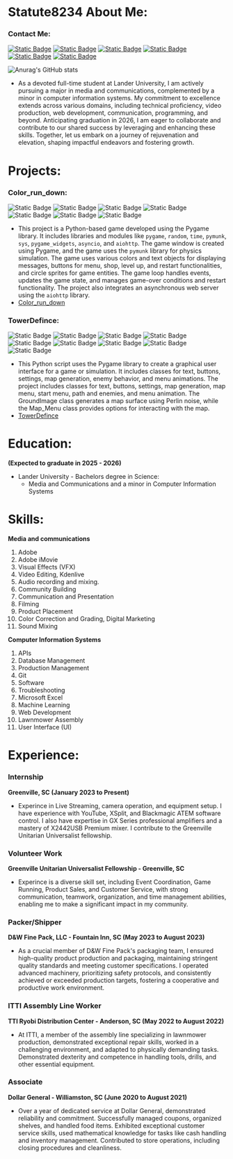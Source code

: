 # Statute8234 About Me:
### Contact Me:
[![Static Badge](https://img.shields.io/badge/email-red)](danieltower101501@gmail.com)
[![Static Badge](https://img.shields.io/badge/linkedin-blue)]([danieltower101501@gmail.com](https://www.linkedin.com/in/daniel-tower-866149235/))
[![Static Badge](https://img.shields.io/badge/wixsite-white)](https://danieltower101501.wixsite.com/my-site)
[![Static Badge](https://img.shields.io/badge/github-darkgray)](https://github.com/Statute8234)
[![Static Badge](https://img.shields.io/badge/reddit-orange)](https://www.reddit.com/r/randomscreenshot/)
[![Static Badge](https://img.shields.io/badge/twitter-darkgray)](@RndScreenShot)

![Anurag's GitHub stats](https://github-readme-stats.vercel.app/api?username=Statute8234&show_icons=true&theme=radical)

* As a devoted full-time student at Lander University, I am actively pursuing a major in media and communications, complemented by a minor in computer information systems. My commitment to excellence extends across various domains, including technical proficiency, video production, web development, communication, programming, and beyond. Anticipating graduation in 2026, I am eager to collaborate and contribute to our shared success by leveraging and enhancing these skills. Together, let us embark on a journey of rejuvenation and elevation, shaping impactful endeavors and fostering growth.

# Projects: 
### Color_run_down:
![Static Badge](https://img.shields.io/badge/pygame-org) ![Static Badge](https://img.shields.io/badge/random-py) ![Static Badge](https://img.shields.io/badge/time-py) ![Static Badge](https://img.shields.io/badge/pymunk-py) ![Static Badge](https://img.shields.io/badge/sys-py) ![Static Badge](https://img.shields.io/badge/asyncio-py-blue) ![Static Badge](https://img.shields.io/badge/aiohttp-py-blue)

* This project is a Python-based game developed using the Pygame library. It includes libraries and modules like `pygame`, `random`, `time`, `pymunk`, `sys`, `pygame_widgets`, `asyncio`, and `aiohttp`. The game window is created using Pygame, and the game uses the `pymunk` library for physics simulation. The game uses various colors and text objects for displaying messages, buttons for menu, shop, level up, and restart functionalities, and circle sprites for game entities. The game loop handles events, updates the game state, and manages game-over conditions and restart functionality. The project also integrates an asynchronous web server using the `aiohttp` library.
* [Color_run_down](https://github.com/Statute8234/Color_run_down)
  
### TowerDefince:
![Static Badge](https://img.shields.io/badge/pygame-org) ![Static Badge](https://img.shields.io/badge/random-py) ![Static Badge](https://img.shields.io/badge/sys-py) ![Static Badge](https://img.shields.io/badge/time-py) ![Static Badge](https://img.shields.io/badge/math-py) ![Static Badge](https://img.shields.io/badge/perlin-noise-red) ![Static Badge](https://img.shields.io/badge/pathfinding-core-red) ![Static Badge](https://img.shields.io/badge/PerlinMapGenerator-gray) ![Static Badge](https://img.shields.io/badge/mainMap-darkred)

* This Python script uses the Pygame library to create a graphical user interface for a game or simulation. It includes classes for text, buttons, settings, map generation, enemy behavior, and menu animations. The project includes classes for text, buttons, settings, map generation, map menu, start menu, path and enemies, and menu animation. The GroundImage class generates a map surface using Perlin noise, while the Map_Menu class provides options for interacting with the map.
* [TowerDefince]([docs/CONTRIBUTING.md](https://github.com/Statute8234/TowerDefince/blob/main/main.py))

# Education:
**(Expected to graduate in 2025 - 2026)**
* Lander University - Bachelors degree in Science:
  - Media and Communications and a minor in Computer Information Systems

# Skills:
**Media and communications**
1) Adobe
2) Adobe iMovie
3) Visual Effects (VFX)
4) Video Editing, Kdenlive
5) Audio recording and mixing.
6) Community Building
7) Communication and Presentation
8) Filming
9) Product Placement
10) Color Correction and Grading, Digital Marketing
11) Sound Mixing
    
**Computer Information Systems**

1) APIs
2) Database Management
3) Production Management
4) Git
5) Software
6) Troubleshooting
7) Microsoft Excel
8) Machine Learning
9) Web Development
10) Lawnmower Assembly
11) User Interface (UI)

# Experience:
### Internship
**Greenville, SC (January 2023 to Present)**
* Experince in Live Streaming, camera operation, and equipment setup. I have experience with YouTube, XSplit, and Blackmagic ATEM software control. I also have expertise in GX Series professional amplifiers and a mastery of X2442USB Premium mixer. I contribute to the Greenville Unitarian Universalist fellowship.
### Volunteer Work
**Greenville Unitarian Universalist Fellowship - Greenville, SC**
* Experince is a diverse skill set, including Event Coordination, Game Running, Product Sales, and Customer Service, with strong communication, teamwork, organization, and time management abilities, enabling me to make a significant impact in my community.
### Packer/Shipper
**D&W Fine Pack, LLC - Fountain Inn, SC (May 2023 to August 2023)**
* As a crucial member of D&W Fine Pack's packaging team, I ensured high-quality product production and packaging, maintaining stringent quality standards and meeting customer specifications. I operated advanced machinery, prioritizing safety protocols, and consistently achieved or exceeded production targets, fostering a cooperative and productive work environment.
### ITTI Assembly Line Worker
**TTI Ryobi Distribution Center - Anderson, SC (May 2022 to August 2022)**
* At ITTI, a member of the assembly line specializing in lawnmower production, demonstrated exceptional repair skills, worked in a challenging environment, and adapted to physically demanding tasks. Demonstrated dexterity and competence in handling tools, drills, and other essential equipment.
### Associate
**Dollar General - Williamston, SC (June 2020 to August 2021)**
* Over a year of dedicated service at Dollar General, demonstrated reliability and commitment. Successfully managed coupons, organized shelves, and handled food items. Exhibited exceptional customer service skills, used mathematical knowledge for tasks like cash handling and inventory management. Contributed to store operations, including closing procedures and cleanliness.
